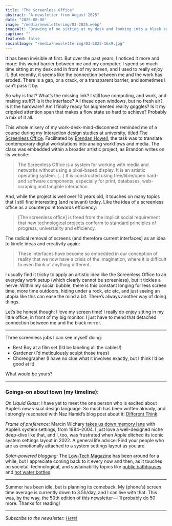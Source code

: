 ```yaml
---
title: "The Screenless Office"
abstract: "A newsletter from August 2025"
date: "2025-08-08"
image: "/media/newsletterimg/03-2025.webp"
imageAlt: "Drawing of me sitting at my desk and looking into a black screen. The drawing paper is torn between me and my computer."
caption: ""
featured: false
socialImage: "/media/newsletterimg/03-2025-16x9.jpg"
---
```


It has been invisible at first. But over the past years, I noticed it more and more: this weird barrier between me and my computer. I spend so much time sitting at my desk and in front of my screen, and I used to really enjoy it. But recently, it seems like the connection between me and the work has eroded. There is a gap, or a crack, or a transparent barrier, and sometimes I can’t pass it by.

So why is that? What‘s the missing link? I still love computing, and work, and making stuff?! Is it the interface? All these open windows, but no fresh air? Is it the hardware? Am I finally ready for augmented reality goggles? Is it my crippled attention span that makes a flow state so hard to achieve? Probably a mix of it all.

This whole misery of my work-desk-mind-disconnect reminded me of a course during my Interaction design studies at university, titled [The Screenless Office](http://screenl.es/). Facilitated by [Brendan Howell](https://wintermute.org/), the task was to translate contemporary digital workstations into analog workflows and media. The class was embedded within a broader artistic project, as Brandon writes on its website:

> The Screenless Office is a system for working with media and networks without using a pixel-based display. It is an artistic operating system. (…) It is constructed using free/libre/open hard- and software components, especially for print, databases, web-scraping and tangible interaction.

And, while the project is well over 10 years old, it touches on many topics that I still find interesting (and relevant) today. Like the idea of a screenless office as a counterpoint towards efficiency:

> [The screenless office] is freed from the implicit social requirement that new technological projects conform to standard principles of progress, universality and efficiency.

The radical removal of screens (and therefore current interfaces) as an idea to kindle ideas and creativity again:

> These interfaces have become so embedded in our conception of reality that we now have a crisis of the imagination, where it is difficult to even think of anything different.

I usually find it tricky to apply an artistic idea like the Screenless Office to an everyday work setup (which clearly cannot be screenless), but it tickles a nerve: Within my social bubble, there is this constant longing for less screen time, more time outdoors, hiding under a rock, etc etc, and just seeing an utopia like this can ease the mind a bit. There’s always another way of doing things.

Let‘s be honest though: I love my screen time! I really do enjoy sitting in my little office, in front of my big monitor. I just have to mend that detached connection between me and the black mirror.

---

Three screenless jobs I can see myself doing:
- Best Boy at a film set (I’d be labeling all the cables!)
- Gardener (I’d meticulously sculpt those trees)
- Choreographer (I have no clue what it involves exactly, but I think I‘d be good at it)

What would be yours?

---

### Goings-on about town (my timeline):

*On Liquid Glass:* I have yet to meet the one person who is excited about Apple’s new visual design language. So much has been written already, and I strongly resonated with Naz Hamid’s blog post about it: [Different Think](https://nazhamid.com/journal/different-think/).

*Frame of preference:* Marcin Wichary [takes us down memory lane](https://aresluna.org/frame-of-preference/) with Apple’s system settings, from 1984–2004. I just love a well-designed niche deep-dive like that, and I, too, was frustrated when Apple ditched its iconic system settings layout in 2022. A general life advice: Find your people who are as emotionally attached to a system settings layout as you are.

*Solar-powered blogging:* The [Low-Tech Magazine](https://solar.lowtechmagazine.com/) has been around for a while, but I appreciate coming back to it every now and then, as it touches on societal, technological, and sustainability topics like [public bathhouses](https://solar.lowtechmagazine.com/2024/09/communal-luxury-the-public-bathhouse/) and [hot water bottles](https://solar.lowtechmagazine.com/2022/01/the-revenge-of-the-hot-water-bottle/).

---

Summer has been idle, but is planning its comeback. My (phone’s) screen time average is currently down to 3.5h/day, and I can live with that. This was, by the way, the 50th edition of this newsletter—I’ll probably do 50 more. Thanks for reading!

---

*Subscribe to the newsletter: [Here!](/newsletter)*